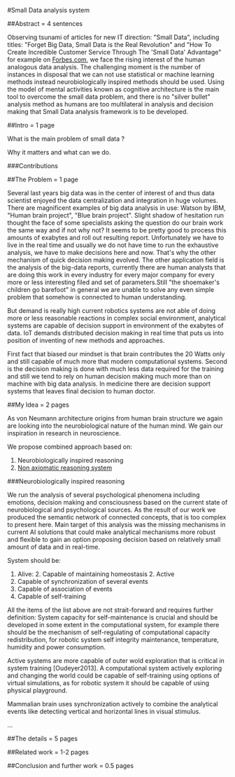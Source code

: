 #Small Data analysis system

##Abstract = 4 sentences

Observing tsunami of articles for new IT direction: "Small Data", including titles: "Forget Big Data, Small Data is the Real Revolution" and "How To Create Incredible Customer Service Through The 'Small Data' Advantage" for example on [Forbes.com](http://www.forbes.com/sites/mikekavis/2015/02/25/forget-big-data-small-data-is-driving-the-internet-of-things/), we face the rising interest of the human analogous data analysis. The challenging moment is the number of instances in disposal that we can not use statistical or machine learning methods instead neurobiologically inspired methods should be used. Using the model of mental activities known as cognitive architecture is the main tool to overcome the small data problem, and there is no "silver bullet" analysis method as humans are too multilateral in analysis and decision making that Small Data analysis framework is to be developed.

##Intro = 1 page

What is the main problem of small data ?

Why it matters and what can we do.

###Contributions 

##The Problem = 1 page

Several last years big data was in the center of interest of and thus data scientist enjoyed the data centralization and integration in huge volumes. There are magnificent examples of big data analysis in use: Watson by IBM, "Human brain project", "Blue brain project". Slight shadow of hesitation run thought the face of some specialists asking the question do our brain work the same way and if not why not? It seems to be pretty good to process this amounts of exabytes and roll out resulting report. Unfortunately we have to live in the real time and usually we do not have time to run the exhaustive analysis, we have to make decisions here and now. That's why the other mechanism of quick decision making evolved. The other application field is the analysis of the big-data reports, currently there are human analysts that are doing this work in every industry for every major company for every more or less interesting filed and set of parameters.Still "the shoemaker's children go barefoot" in general we are unable to solve any even simple problem that somehow is connected to human understanding.

But demand is really high current robotics systems are not able of doing more or less reasonable reactions in complex social environment, analytical systems are capable of decision support in environment of the exabytes of data. IoT demands distributed decision making in real time that puts us into position of inventing of new methods and approaches.

First fact that biased our mindset is that brain contributes the 20 Watts only and still capable of much more that modern computational systems. Second is the decision making is done with much less data required for the training and still we tend to rely on human decision making much more than on machine with big data analysis. In medicine there are decision support systems that leaves final decision to human doctor.

##My Idea = 2 pages

As von Neumann architecture origins from human brain structure we again are looking into the neurobiological nature of the human mind. We gain our inspiration in research in neuroscience.

We propose combined approach based on:

1. Neurobiologically inspired reasoning
1. [Non axiomatic reasoning system](https://github.com/opennars/opennars)

###Neurobiologically inspired reasoning

We run the analysis of several psychological phenomena including emotions, decision making and consciousness based on the current state of neurobiological and psychological sources. As the result of our work we produced the semantic network of connected concepts, that is too complex to present here.
Main target of this analysis was the missing mechanisms in current AI solutions that could make analytical mechanisms more robust and flexible to gain an option proposing decision based on relatively small amount of data and in real-time.

System should be:

1. Alive:
    2. Capable of maintaining homeostasis
    2. Active 
1. Capable of synchronization of several events
1. Capable of association of events
1. Capable of self-training

All the items of the list above are not strait-forward and requires further definition:
System capacity for self-maintenance is crucial and should be developed in some extent in the computational system, for example there should be the mechanism of self-regulating of computational capacity redistribution, for robotic system self integrity maintenance, temperature, humidity and power consumption.

Active systems are more capable of outer wold exploration that is critical in system training [Oudeyer2013]. A computational system actively exploring and changing the world could be capable of self-training using options of virtual simulations, as for robotic system it should be capable of using physical playground.

Mammalian brain uses synchronization actively to combine the analytical events like detecting vertical and horizontal lines in visual stimulus.

...

##The details = 5 pages

##Related work = 1-2 pages

##Conclusion and further work = 0.5 pages
